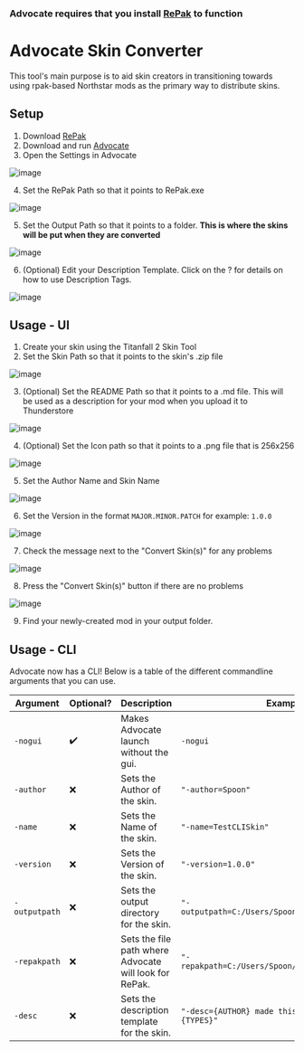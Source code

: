 ### **Advocate requires that you install [RePak](https://github.com/r-ex/RePak/releases) to function**

# Advocate Skin Converter

This tool's main purpose is to aid skin creators in transitioning towards using rpak-based Northstar mods as the primary way to distribute skins.

## Setup

1. Download [RePak](https://github.com/r-ex/RePak/releases)
2. Download and run [Advocate](https://github.com/ASpoonPlaysGames/Advocate/releases/latest)
3. Open the Settings in Advocate

![image](https://user-images.githubusercontent.com/66967891/190265203-60eb5920-bba4-47bd-beae-3ed855d7cd81.png)

4. Set the RePak Path so that it points to RePak.exe

![image](https://user-images.githubusercontent.com/66967891/190265432-36054dbd-d5bf-48f2-92ff-307a4cd4eb8b.png)

5. Set the Output Path so that it points to a folder. **This is where the skins will be put when they are converted**

![image](https://user-images.githubusercontent.com/66967891/190265456-154cb78e-dba5-4fec-aeb0-e325eae3360f.png)

6. (Optional) Edit your Description Template. Click on the ? for details on how to use Description Tags.

![image](https://user-images.githubusercontent.com/66967891/202273770-c1cf5e5c-21bd-4b50-a0fb-197abeaaae69.png)


## Usage - UI

1. Create your skin using the Titanfall 2 Skin Tool
2. Set the Skin Path so that it points to the skin's .zip file

![image](https://user-images.githubusercontent.com/66967891/190265672-6466bef0-0bf7-4bf8-bcb6-01969e48af33.png)

3. (Optional) Set the README Path so that it points to a .md file. This will be used as a description for your mod when you upload it to Thunderstore

![image](https://user-images.githubusercontent.com/66967891/190265874-2ef601c6-384d-4022-90ec-fcb2876ea213.png)

4. (Optional) Set the Icon path so that it points to a .png file that is 256x256

![image](https://user-images.githubusercontent.com/66967891/190265885-d692cb17-c9e3-4b7b-b66d-0246d939640c.png)

5. Set the Author Name and Skin Name

![image](https://user-images.githubusercontent.com/66967891/190266008-1c4938ef-6ba3-4d14-b39e-879c45fdb042.png)

6. Set the Version in the format `MAJOR.MINOR.PATCH` for example: `1.0.0`

![image](https://user-images.githubusercontent.com/66967891/190266330-67fb86ea-e3f0-4a80-8f9b-4fd2172e9d05.png)

7. Check the message next to the "Convert Skin(s)" for any problems

![image](https://user-images.githubusercontent.com/66967891/190266349-2845bda2-3255-4112-bf05-f6ef353087cb.png)

8. Press the "Convert Skin(s)" button if there are no problems

![image](https://user-images.githubusercontent.com/66967891/190266363-160282d9-c9b2-4ccb-b0ad-c5d8c6a272ff.png)

9. Find your newly-created mod in your output folder.

## Usage - CLI

Advocate now has a CLI! Below is a table of the different commandline arguments that you can use.

| Argument       | Optional?          | Description                                            | Example                                                |
| -------------- | ------------------ | ------------------------------------------------------ | ------------------------------------------------------ |
| `-nogui`       | :heavy_check_mark: | Makes Advocate launch without the gui.                 | `-nogui`                                               |
| `-author`      | :x:                | Sets the Author of the skin.                           | `"-author=Spoon"`                                      |
| `-name`        | :x:                | Sets the Name of the skin.                             | `"-name=TestCLISkin"`                                  |
| `-version`     | :x:                | Sets the Version of the skin.                          | `"-version=1.0.0"`                                     |
| `-outputpath`  | :x:                | Sets the output directory for the skin.                | `"-outputpath=C:/Users/Spoon/Documents/Advocate"`      |
| `-repakpath`   | :x:                | Sets the file path where Advocate will look for RePak. | `"-repakpath=C:/Users/Spoon/Documents/RePak.exe"`      |
| `-desc`        | :x:                | Sets the description template for the skin.            | `"-desc={AUTHOR} made this cool skin for the {TYPES}"` |



